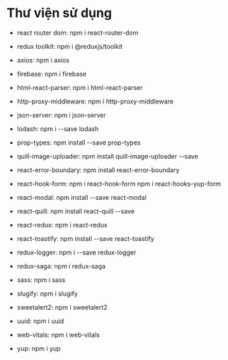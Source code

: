 # Thư viện sử dụng

- react router dom: npm i react-router-dom

- redux toolkit: npm i @reduxjs/toolkit

- axios: npm i axios

- firebase: npm i firebase

- html-react-parser: npm i html-react-parser

- http-proxy-middleware: npm i http-proxy-middleware

- json-server: npm i json-server

- lodash: npm i --save lodash

- prop-types: npm install --save prop-types

- quill-image-uploader: npm install quill-image-uploader --save

- react-error-boundary: npm install react-error-boundary

- react-hook-form:
  npm i react-hook-form
  npm i react-hooks-yup-form

- react-modal: npm install --save react-modal

- react-quill: npm install react-quill --save

- react-redux: npm i react-redux

- react-toastify: npm install --save react-toastify

- redux-logger: npm i --save redux-logger

- redux-saga: npm i redux-saga

- sass: npm i sass

- slugify: npm i slugify

- sweetalert2: npm i sweetalert2

- uuid: npm i uuid

- web-vitals: npm i web-vitals

- yup: npm i yup
